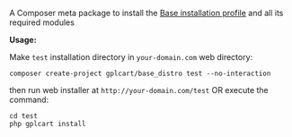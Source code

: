 A Composer meta package to install the [Base installation profile](https://github.com/gplcart/base) and all its required modules

**Usage:**

Make `test` installation directory in `your-domain.com` web directory:

    composer create-project gplcart/base_distro test --no-interaction

then run web installer at `http://your-domain.com/test` OR execute the command:

    cd test
    php gplcart install